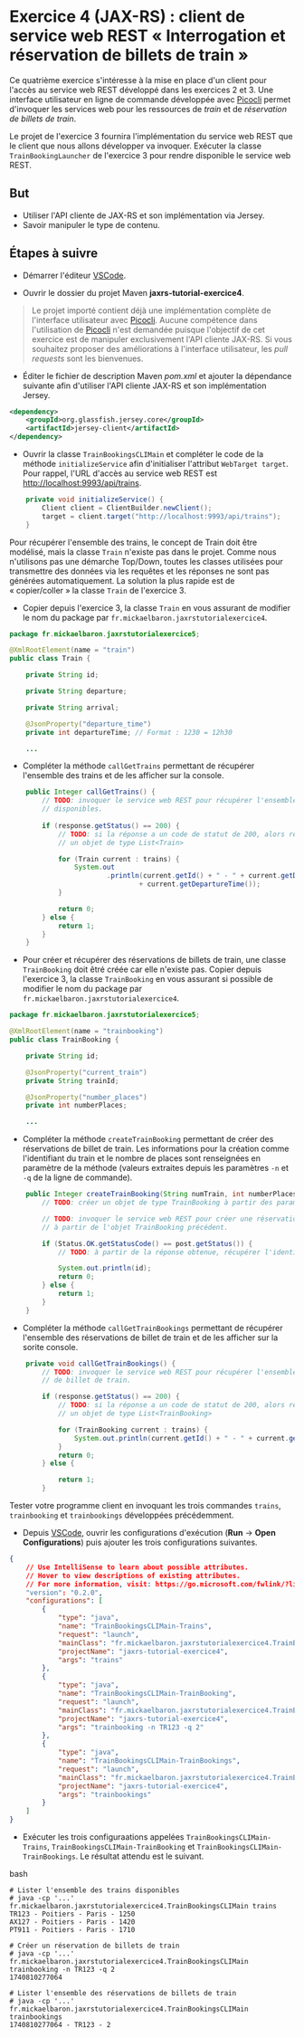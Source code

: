 # Exercice 4 (JAX-RS) : client de service web REST « Interrogation et réservation de billets de train »

Ce quatrième exercice s'intéresse à la mise en place d'un client pour l'accès au service web REST développé dans les exercices 2 et 3. Une interface utilisateur en ligne de commande développée avec [Picocli](https://picocli.info/) permet d'invoquer les services web pour les ressources de *train* et de *réservation de billets de train*.

Le projet de l'exercice 3 fournira l'implémentation du service web REST que le client que nous allons développer va invoquer. Exécuter la classe `TrainBookingLauncher` de l'exercice 3 pour rendre disponible le service web REST.

## But

* Utiliser l'API cliente de JAX-RS et son implémentation via Jersey.
* Savoir manipuler le type de contenu.

## Étapes à suivre

* Démarrer l'éditeur [VSCode](https://code.visualstudio.com/ "Visual Studio Code").

* Ouvrir le dossier du projet Maven **jaxrs-tutorial-exercice4**.

> Le projet importé contient déjà une implémentation complète de l'interface utilisateur avec [Picocli](https://picocli.info/). Aucune compétence dans l'utilisation de [Picocli](https://picocli.info/) n'est demandée puisque l'objectif de cet exercice est de manipuler exclusivement l'API cliente JAX-RS. Si vous souhaitez proposer des améliorations à l'interface utilisateur, les *pull requests* sont les bienvenues.

* Éditer le fichier de description Maven _pom.xml_ et ajouter la dépendance suivante afin d'utiliser l'API cliente JAX-RS et son implémentation Jersey.

```xml
<dependency>
    <groupId>org.glassfish.jersey.core</groupId>
    <artifactId>jersey-client</artifactId>
</dependency>
```

* Ouvrir la classe `TrainBookingsCLIMain` et compléter le code de la méthode `initializeService` afin d'initialiser l'attribut `WebTarget target`. Pour rappel, l'URL d'accès au service web REST est <http://localhost:9993/api/trains>.

```java
    private void initializeService() {
        Client client = ClientBuilder.newClient();
        target = client.target("http://localhost:9993/api/trains");
    }
```

Pour récupérer l'ensemble des trains, le concept de Train doit être modélisé, mais la classe `Train` n'existe pas dans le projet. Comme nous n'utilisons pas une démarche Top/Down, toutes les classes utilisées pour transmettre des données via les requêtes et les réponses ne sont pas générées automatiquement. La solution la plus rapide est de « copier/coller » la classe `Train` de l'exercice 3.

* Copier depuis l'exercice 3, la classe `Train` en vous assurant de modifier le nom du package par `fr.mickaelbaron.jaxrstutorialexercice4`.

```java
package fr.mickaelbaron.jaxrstutorialexercice5;

@XmlRootElement(name = "train")
public class Train {

    private String id;

    private String departure;

    private String arrival;

    @JsonProperty("departure_time")
    private int departureTime; // Format : 1230 = 12h30

    ...
```

* Compléter la méthode `callGetTrains` permettant de récupérer l'ensemble des trains et de les afficher sur la console.

```java
    public Integer callGetTrains() {
        // TODO: invoquer le service web REST pour récupérer l'ensemble des trains
        // disponibles.
        
        if (response.getStatus() == 200) {
            // TODO: si la réponse a un code de statut de 200, alors récupérer
            // un objet de type List<Train>

            for (Train current : trains) {
                System.out
                        .println(current.getId() + " - " + current.getDeparture() + " - " + current.getArrival() + " - "
                                + current.getDepartureTime());
            }

            return 0;
        } else {
            return 1;
        }
    }
```

* Pour créer et récupérer des réservations de billets de train, une classe `TrainBooking` doit êtré créée car elle n'existe pas. Copier depuis l'exercice 3, la classe `TrainBooking` en vous assurant si possible de modifier le nom du package par `fr.mickaelbaron.jaxrstutorialexercice4`.

```java
package fr.mickaelbaron.jaxrstutorialexercice5;

@XmlRootElement(name = "trainbooking")
public class TrainBooking {

    private String id;

    @JsonProperty("current_train")
    private String trainId;

    @JsonProperty("number_places")
    private int numberPlaces;

    ...
```

* Compléter la méthode `createTrainBooking` permettant de créer des réservations de billet de train. Les informations pour la création comme l'identifiant du train et le nombre de places sont renseignées en paramètre de la méthode (valeurs extraites depuis les paramètres `-n` et `-q` de la ligne de commande).

```java
    public Integer createTrainBooking(String numTrain, int numberPlaces) {
        // TODO: créer un objet de type TrainBooking à partir des paramètres d'entrées.

        // TODO: invoquer le service web REST pour créer une réservation de billet de train
        // à partir de l'objet TrainBooking précédent.

        if (Status.OK.getStatusCode() == post.getStatus()) {
            // TODO: à partir de la réponse obtenue, récupérer l'identifiant de réservation.

            System.out.println(id);
            return 0;
        } else {
            return 1;
        }
    }
```

* Compléter la méthode `callGetTrainBookings` permettant de récupérer l'ensemble des réservations de billet de train et de les afficher sur la sorite console.

```java
    private void callGetTrainBookings() {
        // TODO: invoquer le service web REST pour récupérer l'ensemble des réservations
        // de billet de train.

        if (response.getStatus() == 200) {
            // TODO: si la réponse a un code de statut de 200, alors récupérer
            // un objet de type List<TrainBooking>

            for (TrainBooking current : trains) {
                System.out.println(current.getId() + " - " + current.getTrainId() + " - " + current.getNumberPlaces());
            }
            return 0;
        } else {

            return 1;
        }
```

Tester votre programme client en invoquant les trois commandes `trains`, `trainbooking` et `trainbookings` développées précédemment.

* Depuis [VSCode](https://code.visualstudio.com/ "Visual Studio Code"), ouvrir les configurations d'exécution (**Run** -> **Open Configurations**) puis ajouter les trois configurations suivantes.

```json
{
    // Use IntelliSense to learn about possible attributes.
    // Hover to view descriptions of existing attributes.
    // For more information, visit: https://go.microsoft.com/fwlink/?linkid=830387
    "version": "0.2.0",
    "configurations": [
        {
            "type": "java",
            "name": "TrainBookingsCLIMain-Trains",
            "request": "launch",
            "mainClass": "fr.mickaelbaron.jaxrstutorialexercice4.TrainBookingsCLIMain",
            "projectName": "jaxrs-tutorial-exercice4",
            "args": "trains"
        },
        {
            "type": "java",
            "name": "TrainBookingsCLIMain-TrainBooking",
            "request": "launch",
            "mainClass": "fr.mickaelbaron.jaxrstutorialexercice4.TrainBookingsCLIMain",
            "projectName": "jaxrs-tutorial-exercice4",
            "args": "trainbooking -n TR123 -q 2"
        },
        {
            "type": "java",
            "name": "TrainBookingsCLIMain-TrainBookings",
            "request": "launch",
            "mainClass": "fr.mickaelbaron.jaxrstutorialexercice4.TrainBookingsCLIMain",
            "projectName": "jaxrs-tutorial-exercice4",
            "args": "trainbookings"
        }
    ]
}
```

* Exécuter les trois configuraations appelées `TrainBookingsCLIMain-Trains`, `TrainBookingsCLIMain-TrainBooking` et `TrainBookingsCLIMain-TrainBookings`. Le résultat attendu est le suivant.

bash
```
# Lister l'ensemble des trains disponibles
# java -cp '...' fr.mickaelbaron.jaxrstutorialexercice4.TrainBookingsCLIMain trains
TR123 - Poitiers - Paris - 1250
AX127 - Poitiers - Paris - 1420
PT911 - Poitiers - Paris - 1710

# Créer un réservation de billets de train
# java -cp '...' fr.mickaelbaron.jaxrstutorialexercice4.TrainBookingsCLIMain trainbooking -n TR123 -q 2
1740810277064

# Lister l'ensemble des réservations de billets de train
# java -cp '...' fr.mickaelbaron.jaxrstutorialexercice4.TrainBookingsCLIMain trainbookings
1740810277064 - TR123 - 2
```